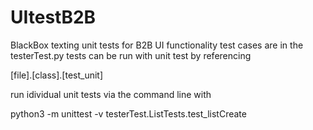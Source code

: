 # UItestB2B
BlackBox texting unit tests for B2B UI functionality
test cases are in the testerTest.py
tests can be run with unit test by referencing 

[file].[class].[test_unit]

 run idividual unit tests via the command line with 
 
 python3 -m unittest -v testerTest.ListTests.test_listCreate
